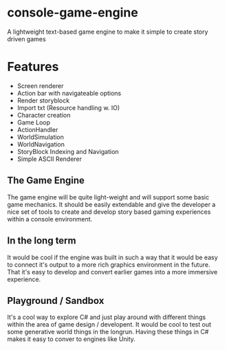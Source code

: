 # console-game-engine
A lightweight text-based game engine to make it simple to create story driven games

# Features
* Screen renderer
* Action bar with navigateable options
* Render storyblock
* Import txt (Resource handling w. IO)
* Character creation
* Game Loop
* ActionHandler
* WorldSimulation
* WorldNavigation
* StoryBlock Indexing and Navigation
* Simple ASCII Renderer

## The Game Engine

The game engine will be quite light-weight and will support some basic game mechanics.
It should be easily extendable and give the developer a nice set of tools to create and develop story based gaming experiences within a console environment.

## In the long term

It would be cool if the engine was built in such a way that it would be easy to connect it's output to a more rich graphics environment in the future.
That it's easy to develop and convert earlier games into a more immersive experience.

## Playground / Sandbox

It's a cool way to explore C# and just play around with different things within the area of game design / developent. It would be cool to test out some
generative world things in the longrun. Having these things in C# makes it easy to conver to engines like Unity.